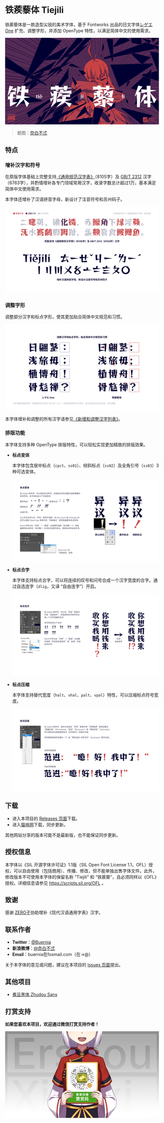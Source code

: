 # 铁蒺藜体 Tiejili

铁蒺藜体是一款造型尖锐的美术字体，基于 Fontworks 出品的日文字体[レゲエ One](https://github.com/fontworks-fonts/Reggae) 扩充、调整字形，并添加 OpenType 特性，以满足简体中文的使用需求。

![Tiejili](images/Tiejili.png)

> 题图：[奈白不弍](https://www.pixiv.net/artworks/96389260)

## 特点

### 增补汉字和符号

在原版字体基础上完整支持[《通用规范汉字表》](http://www.moe.gov.cn/jyb_sjzl/ziliao/A19/201306/t20130601_186002.html)（8105字）及 [GB/T 2312](http://openstd.samr.gov.cn/bzgk/gb/newGbInfo?hcno=5664A728BD9D523DE3B99BC37AC7A2CC) 汉字（6763字），并酌情增补各专门领域常用汉字，收录字数总计超过1万，基本满足简体中文使用需求。

本字体还增补了汉语拼音字母，新设计了注音符号和苏州码子。

![1](images/1.png)

### 调整字形

调整部分汉字和标点字形，使其更加贴合简体中文规范和习惯。

![2](images/2.png)

本字体增补和调整的所有汉字请参见[《新增和调整汉字列表》](https://github.com/Buernia/Tiejili/blob/main/Documents/%E6%96%B0%E5%A2%9E%E5%92%8C%E8%B0%83%E6%95%B4%E6%B1%89%E5%AD%97%E5%88%97%E8%A1%A8.txt)。

### 排版功能
本字体支持多种 OpenType 排版特性，可以轻松实现更加精致的排版效果。

* **标点变体**

  本字体包含居中标点（`cpct`、`ss01`）、倾斜标点（`ss02`）及全角引号（`ss03`）3种可选变体。
  
  ![3](images/3.png)
  
* **标点合字**

  本字体支持标点合字，可以将连续的叹号和问号合成一个汉字宽度的合字。通过自选连字（`dlig`，又译 “自由连字”）开启。

  ![4](images/4.png)

* **标点压缩**

  本字体支持替代宽度（`halt`、`vhal`、`palt`、`vpal`）特性，可以压缩标点符号宽度。

  ![5](images/5.png)

## 下载

* 进入本项目的 [Releases 页面](https://github.com/Buernia/Tiejili/releases)下载。
* 进入[猫啃网](https://www.maoken.com/freefonts/15020.html)下载，同步更新。

其他网站分享的版本可能不是最新版，也不能保证同步更新。

## 授权信息

本字体以《SIL 开源字体许可证》1.1版（SIL Open Font License 1.1，OFL）授权，可以自由使用（包括商用）、传播、修改，但不能单独出售字体文件。此外，修改版本不可使用本字体的保留名称 “Tiejili” 和 “铁蒺藜”，且必须同样以《OFL》授权。详细信息请参见 https://scripts.sil.org/OFL 。

## 致谢

感谢 [ZERO子](https://github.com/Skr-ZERO)协助增补《现代汉语通用字表》汉字。

## 联系作者

* **Twitter**：[@Buernia](https://twitter.com/Buernia)
* **新浪微博**：[@奈白不弍](https://weibo.com/p/1005055835431520)
* **Email**：buernia在foxmail.com（在→@）

关于本字体的意见或问题，建议在本项目的 [Issues 页面](https://github.com/Buernia/Tiejili/issues)提出。

## 其他项目

* [煮豆黑体 Zhudou Sans](https://github.com/Buernia/Zhudou-Sans)

## 打赏支持

**如果您喜欢本项目，欢迎通过微信打赏支持作者！**

![donate](images/donate.jpg)
